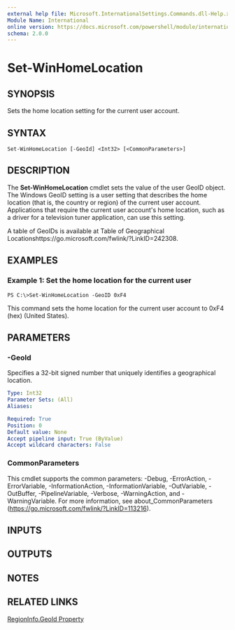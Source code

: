```yaml
---
external help file: Microsoft.InternationalSettings.Commands.dll-Help.xml
Module Name: International
online version: https://docs.microsoft.com/powershell/module/international/set-winhomelocation?view=windowsserver2012-ps&wt.mc_id=ps-gethelp
schema: 2.0.0
---
```


# Set-WinHomeLocation

## SYNOPSIS
Sets the home location setting for the current user account.

## SYNTAX

```
Set-WinHomeLocation [-GeoId] <Int32> [<CommonParameters>]
```

## DESCRIPTION
The **Set-WinHomeLocation** cmdlet sets the value of the user GeoID object.
The Windows GeoID setting is a user setting that describes the home location (that is, the country or region) of the current user account.
Applications that require the current user account's home location, such as a driver for a television tuner application, can use this setting.

A table of GeoIDs is available at Table of Geographical Locationshttps://go.microsoft.com/fwlink/?LinkID=242308.

## EXAMPLES

### Example 1: Set the home location for the current user
```
PS C:\>Set-WinHomeLocation -GeoID 0xF4
```

This command sets the home location for the current user account to 0xF4 (hex) (United States).

## PARAMETERS

### -GeoId
Specifies a 32-bit signed number that uniquely identifies a geographical location.

```yaml
Type: Int32
Parameter Sets: (All)
Aliases: 

Required: True
Position: 0
Default value: None
Accept pipeline input: True (ByValue)
Accept wildcard characters: False
```

### CommonParameters
This cmdlet supports the common parameters: -Debug, -ErrorAction, -ErrorVariable, -InformationAction, -InformationVariable, -OutVariable, -OutBuffer, -PipelineVariable, -Verbose, -WarningAction, and -WarningVariable. For more information, see about_CommonParameters (https://go.microsoft.com/fwlink/?LinkID=113216).

## INPUTS

## OUTPUTS

## NOTES

## RELATED LINKS

[RegionInfo.GeoId Property](https://go.microsoft.com/fwlink/?LinkID=242310)

